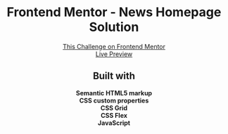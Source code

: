<h1 align="center">Frontend Mentor - News Homepage Solution</h1>

<div align="center"><a href="https://www.frontendmentor.io/challenges/news-homepage-H6SWTa1MFl">This Challenge on Frontend Mentor</a></div>
<div align="center"><a href="https://hiozen.github.io/news-homepage/">Live Preview</a></div>

<h2 align="center">Built with</h2>

<div align="center"><b>Semantic HTML5 markup</b></div>
<div align="center"><b>CSS custom properties</b></div>
<div align="center"><b>CSS Grid</b></div>
<div align="center"><b>CSS Flex</b></div>
<div align="center"><b>JavaScript</b></div>
